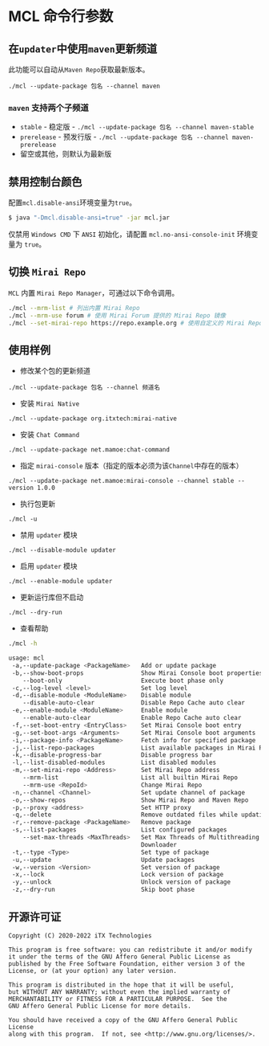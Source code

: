 # MCL 命令行参数

## 在`updater`中使用`maven`更新频道

此功能可以自动从`Maven Repo`获取最新版本。

```
./mcl --update-package 包名 --channel maven
```

### `maven` 支持两个子频道

* `stable` - 稳定版 - `./mcl --update-package 包名 --channel maven-stable`
* `prerelease` - 预发行版 - `./mcl --update-package 包名 --channel maven-prerelease`
* 留空或其他，则默认为最新版

## 禁用控制台颜色

配置`mcl.disable-ansi`环境变量为`true`。

```bash
$ java "-Dmcl.disable-ansi=true" -jar mcl.jar
```

仅禁用 `Windows CMD` 下 `ANSI` 初始化，请配置 `mcl.no-ansi-console-init` 环境变量为 `true`。

## 切换 `Mirai Repo`

`MCL` 内置 `Mirai Repo Manager`，可通过以下命令调用。

```bash
./mcl --mrm-list # 列出内置 Mirai Repo
./mcl --mrm-use forum # 使用 Mirai Forum 提供的 Mirai Repo 镜像
./mcl --set-mirai-repo https://repo.example.org # 使用自定义的 Mirai Repo
```

## 使用样例

* 修改某个包的更新频道

```
./mcl --update-package 包名 --channel 频道名
```

* 安装 `Mirai Native`

```
./mcl --update-package org.itxtech:mirai-native
```

* 安装 `Chat Command`

```
./mcl --update-package net.mamoe:chat-command
```

* 指定 `mirai-console` 版本（指定的版本必须为该`Channel`中存在的版本）

```
./mcl --update-package net.mamoe:mirai-console --channel stable --version 1.0.0
```

* 执行包更新

```
./mcl -u
```

* 禁用 `updater` 模块

```
./mcl --disable-module updater
```

* 启用 `updater` 模块

```
./mcl --enable-module updater
```

* 更新运行库但不启动

```
./mcl --dry-run
```

* 查看帮助

```bash
./mcl -h

usage: mcl
 -a,--update-package <PackageName>   Add or update package
 -b,--show-boot-props                Show Mirai Console boot properties
    --boot-only                      Execute boot phase only
 -c,--log-level <level>              Set log level
 -d,--disable-module <ModuleName>    Disable module
    --disable-auto-clear             Disable Repo Cache auto clear
 -e,--enable-module <ModuleName>     Enable module
    --enable-auto-clear              Enable Repo Cache auto clear
 -f,--set-boot-entry <EntryClass>    Set Mirai Console boot entry
 -g,--set-boot-args <Arguments>      Set Mirai Console boot arguments
 -i,--package-info <PackageName>     Fetch info for specified package
 -j,--list-repo-packages             List available packages in Mirai Repo
 -k,--disable-progress-bar           Disable progress bar
 -l,--list-disabled-modules          List disabled modules
 -m,--set-mirai-repo <Address>       Set Mirai Repo address
    --mrm-list                       List all builtin Mirai Repo
    --mrm-use <RepoId>               Change Mirai Repo
 -n,--channel <Channel>              Set update channel of package
 -o,--show-repos                     Show Mirai Repo and Maven Repo
 -p,--proxy <address>                Set HTTP proxy
 -q,--delete                         Remove outdated files while updating
 -r,--remove-package <PackageName>   Remove package
 -s,--list-packages                  List configured packages
    --set-max-threads <MaxThreads>   Set Max Threads of Multithreading
                                     Downloader
 -t,--type <Type>                    Set type of package
 -u,--update                         Update packages
 -w,--version <Version>              Set version of package
 -x,--lock                           Lock version of package
 -y,--unlock                         Unlock version of package
 -z,--dry-run                        Skip boot phase
```

## 开源许可证

    Copyright (C) 2020-2022 iTX Technologies

    This program is free software: you can redistribute it and/or modify
    it under the terms of the GNU Affero General Public License as
    published by the Free Software Foundation, either version 3 of the
    License, or (at your option) any later version.

    This program is distributed in the hope that it will be useful,
    but WITHOUT ANY WARRANTY; without even the implied warranty of
    MERCHANTABILITY or FITNESS FOR A PARTICULAR PURPOSE.  See the
    GNU Affero General Public License for more details.

    You should have received a copy of the GNU Affero General Public License
    along with this program.  If not, see <http://www.gnu.org/licenses/>.

